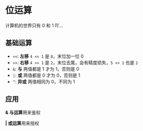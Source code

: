 # 位运算

计算机的世界只有 0 和 1 吖...

## 基础运算

- `<<`: **左移** `4 << 1` 是 `8`，末位加一位 0
- `>>`: **右移** `4 >> 1` 是 `2`，末位去尾，会有精度损失，`5 >> 1` 也是 `2`
- `&`: **与** 两值都是 1 才为 1，否则是 0
- `|`: **或** 两值都是 0 才为 0，否则是 1
- `^`: **异或** 两值相同为 0，不同为 1

## 应用

**& 与运算**用来鉴权

**| 或运算**用来授权
